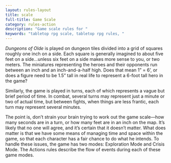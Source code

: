 ```yaml
---
layout: rules-layout
title: scale
full-title: Game Scale
category: rules-action
description: "Game scale rules for "
keywords: "tabletop rpg scale, tabletop rpg rules, "
---
```


_Dungeons of Olde_ is played on dungeon tiles divided into a grid of squares roughly one inch on a side. Each square is generally imagined to about five feet on a side…unless six feet on a side makes more sense to you, or two meters. The miniatures representing the heroes and their opponents run between an inch and an inch-and-a-half high. Does that mean 1” = 6’, or does a figure need to be 1.5” tall in real life to represent a 6-foot tall hero in the game?

Similarly, the game is played in turns, each of which represents a vague but brief period of time. In combat, several turns may represent just a minute or two of actual time, but between fights, when things are less frantic, each turn may represent several minutes.

The point is, don’t strain your brain trying to work out the game scale—how many seconds are in a turn, or how many feet are in an inch on the map. It’s likely that no one will agree, and it’s certain that it doesn’t matter. What does matter is that we have some means of managing time and space within the game, so that each character has a fair chance to do what he intends. To handle these issues, the game has two modes: Exploration Mode and Crisis Mode. The Actions rules describe the flow of events during each of these game modes.
